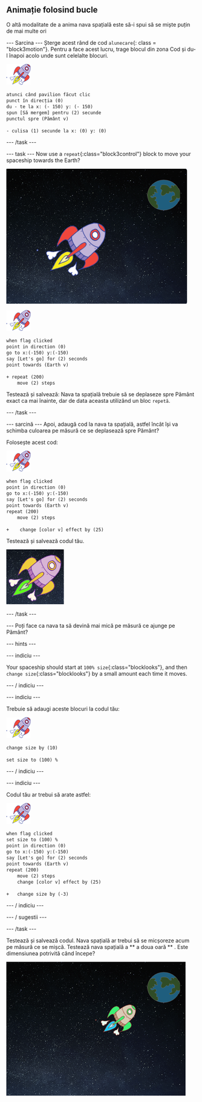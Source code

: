 ## Animație folosind bucle

O altă modalitate de a anima nava spațială este să-i spui să se miște puțin de mai multe ori

\--- Sarcina \--- Șterge acest rând de cod `alunecare`{: class = "block3motion"}. Pentru a face acest lucru, trage blocul din zona Cod și du-l înapoi acolo unde sunt celelalte blocuri.

![Personajul nava spațială](images/sprite-spaceship.png)

```blocks3
atunci când pavilion făcut clic
punct în direcția (0)
du - te la x: (- 150) y: (- 150)
spun [Să mergem] pentru (2) secunde
punctul spre (Pământ v)

- culisa (1) secunde la x: (0) y: (0)
```

\--- /task \---

\--- task \--- Now use a `repeat`{:class="block3control"} block to move your spaceship towards the Earth?

![Testarea unei animații pentru nava spațială](images/space-animate-stage.png)

![Personajul nava spațială](images/sprite-spaceship.png)

```blocks3
when flag clicked
point in direction (0)
go to x:(-150) y:(-150)
say [Let's go] for (2) seconds
point towards (Earth v)

+ repeat (200)
    move (2) steps
```

Testează și salvează: Nava ta spațială trebuie să se deplaseze spre Pământ exact ca mai înainte, dar de data aceasta utilizând un bloc `repetă`.

\--- /task \---

\--- sarcină \--- Apoi, adaugă cod la nava ta spațială, astfel încât își va schimba culoarea pe măsură ce se deplasează spre Pământ?

Folosește acest cod:

![Personajul nava spațială](images/sprite-spaceship.png)

```blocks3
when flag clicked
point in direction (0)
go to x:(-150) y:(-150)
say [Let's go] for (2) seconds
point towards (Earth v)
repeat (200)
    move (2) steps

+    change [color v] effect by (25)
```

Testează și salvează codul tău.

![Testarea unei nave spațiale care își schimbă culoarea](images/space-colour-test.png)

\--- /task \---

\--- Poți face ca nava ta să devină mai mică pe măsură ce ajunge pe Pământ?

\--- hints \---

\--- indiciu \---

Your spaceship should start at `100% size`{:class="blocklooks"}, and then `change size`{:class="blocklooks"} by a small amount each time it moves.

\--- / indiciu \---

\--- indiciu \---

Trebuie să adaugi aceste blocuri la codul tău:

![Personajul nava spațială](images/sprite-spaceship.png)

```blocks3
change size by (10)

set size to (100) %
```

\--- / indiciu \---

\--- indiciu \---

Codul tău ar trebui să arate astfel:

![Personajul nava spațială](images/sprite-spaceship.png)

```blocks3
when flag clicked
set size to (100) %
point in direction (0)
go to x:(-150) y:(-150)
say [Let's go] for (2) seconds
point towards (Earth v)
repeat (200)
    move (2) steps
    change [color v] effect by (25)

+   change size by (-3)
```

\--- / indiciu \---

\--- / sugestii \---

\--- /task \---

Testează și salvează codul. Nava spațială ar trebui să se micșoreze acum pe măsură ce se mișcă. Testează nava spațială a ** a doua oară ** . Este dimensiunea potrivită când începe?

![Testarea unei nave spațiale în cădere](images/space-size-test.png)